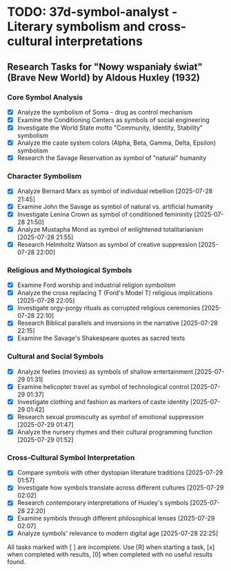 # TODO: 37d-symbol-analyst - Literary symbolism and cross-cultural interpretations

## Research Tasks for "Nowy wspaniały świat" (Brave New World) by Aldous Huxley (1932)

### Core Symbol Analysis
- [x] Analyze the symbolism of Soma - drug as control mechanism
- [x] Examine the Conditioning Centers as symbols of social engineering
- [x] Investigate the World State motto "Community, Identity, Stability" symbolism
- [x] Analyze the caste system colors (Alpha, Beta, Gamma, Delta, Epsilon) symbolism
- [x] Research the Savage Reservation as symbol of "natural" humanity

### Character Symbolism
- [x] Analyze Bernard Marx as symbol of individual rebellion [2025-07-28 21:45]
- [x] Examine John the Savage as symbol of natural vs. artificial humanity
- [x] Investigate Lenina Crown as symbol of conditioned femininity [2025-07-28 21:50]
- [x] Analyze Mustapha Mond as symbol of enlightened totalitarianism [2025-07-28 21:55]
- [x] Research Helmholtz Watson as symbol of creative suppression [2025-07-28 22:00]

### Religious and Mythological Symbols
- [x] Examine Ford worship and industrial religion symbolism
- [x] Analyze the cross replacing T (Ford's Model T) religious implications [2025-07-28 22:05]
- [x] Investigate orgy-porgy rituals as corrupted religious ceremonies [2025-07-28 22:10]
- [x] Research Biblical parallels and inversions in the narrative [2025-07-28 22:15]
- [x] Examine the Savage's Shakespeare quotes as sacred texts

### Cultural and Social Symbols
- [x] Analyze feelies (movies) as symbols of shallow entertainment [2025-07-29 01:31]
- [x] Examine helicopter travel as symbol of technological control [2025-07-29 01:37]
- [x] Investigate clothing and fashion as markers of caste identity [2025-07-29 01:42]
- [x] Research sexual promiscuity as symbol of emotional suppression [2025-07-29 01:47]
- [x] Analyze the nursery rhymes and their cultural programming function [2025-07-29 01:52]

### Cross-Cultural Symbol Interpretation
- [x] Compare symbols with other dystopian literature traditions [2025-07-29 01:57]
- [x] Investigate how symbols translate across different cultures [2025-07-29 02:02]
- [x] Research contemporary interpretations of Huxley's symbols [2025-07-28 22:20]
- [x] Examine symbols through different philosophical lenses [2025-07-29 02:07]
- [x] Analyze symbols' relevance to modern digital age [2025-07-28 22:25]

All tasks marked with [ ] are incomplete. Use [R] when starting a task, [x] when completed with results, [0] when completed with no useful results found.
